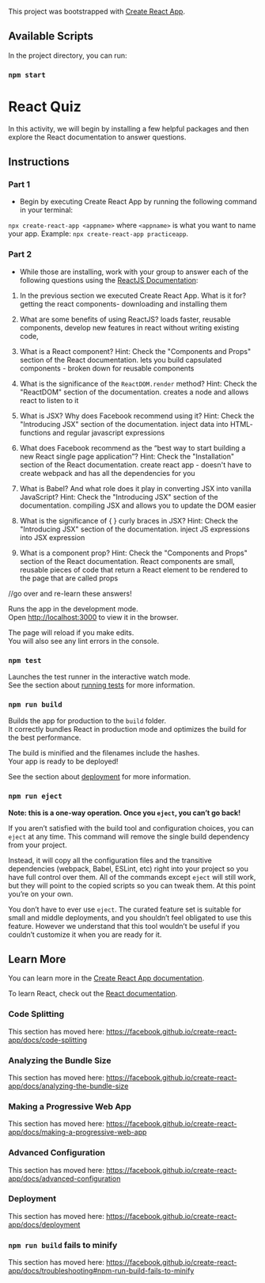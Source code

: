 This project was bootstrapped with [Create React App](https://github.com/facebook/create-react-app).

## Available Scripts

In the project directory, you can run:

### `npm start`
# React Quiz

In this activity, we will begin by installing a few helpful packages and then explore the React documentation to answer questions.

## Instructions

### Part 1

* Begin by executing Create React App by running the following command in your terminal:

`npx create-react-app <appname>` where `<appname>` is what you want to name your app. Example: `npx create-react-app practiceapp`.

### Part 2

* While those are installing, work with your group to answer each of the following questions using the [ReactJS Documentation](https://facebook.github.io/react/):

1. In the previous section we executed Create React App. What is it for?
getting the react components- downloading and installing them

2. What are some benefits of using ReactJS?
loads faster, reusable components, develop new features in react without writing existing code, 

3. What is a React component? Hint: Check the "Components and Props" section of the React documentation.
lets you build capsulated components - broken down for reusable components

4. What is the significance of the `ReactDOM.render` method? Hint: Check the "ReactDOM" section of the documentation.
creates a node and allows react to listen to it 

5. What is JSX? Why does Facebook recommend using it? Hint: Check the "Introducing JSX" section of the documentation.
inject data into HTML- functions and regular javascript expressions

6. What does Facebook recommend as the “best way to start building a new React single page application”? Hint: Check the "Installation" section of the React documentation.
create react app - doesn't have to create webpack and has all the dependencies for you

7. What is Babel? And what role does it play in converting JSX into vanilla JavaScript? Hint: Check the "Introducing JSX" section of the documentation.
compiling JSX and allows you to update the DOM easier


8. What is the significance of { } curly braces in JSX? Hint: Check the "Introducing JSX" section of the documentation.
inject JS expressions into JSX expression

9. What is a component prop? Hint: Check the "Components and Props" section of the React documentation.
React components are small, reusable pieces of code that return a React element to be rendered to the page that are called props 

//go over and re-learn these answers!


Runs the app in the development mode.<br />
Open [http://localhost:3000](http://localhost:3000) to view it in the browser.

The page will reload if you make edits.<br />
You will also see any lint errors in the console.

### `npm test`

Launches the test runner in the interactive watch mode.<br />
See the section about [running tests](https://facebook.github.io/create-react-app/docs/running-tests) for more information.

### `npm run build`

Builds the app for production to the `build` folder.<br />
It correctly bundles React in production mode and optimizes the build for the best performance.

The build is minified and the filenames include the hashes.<br />
Your app is ready to be deployed!

See the section about [deployment](https://facebook.github.io/create-react-app/docs/deployment) for more information.

### `npm run eject`

**Note: this is a one-way operation. Once you `eject`, you can’t go back!**

If you aren’t satisfied with the build tool and configuration choices, you can `eject` at any time. This command will remove the single build dependency from your project.

Instead, it will copy all the configuration files and the transitive dependencies (webpack, Babel, ESLint, etc) right into your project so you have full control over them. All of the commands except `eject` will still work, but they will point to the copied scripts so you can tweak them. At this point you’re on your own.

You don’t have to ever use `eject`. The curated feature set is suitable for small and middle deployments, and you shouldn’t feel obligated to use this feature. However we understand that this tool wouldn’t be useful if you couldn’t customize it when you are ready for it.

## Learn More

You can learn more in the [Create React App documentation](https://facebook.github.io/create-react-app/docs/getting-started).

To learn React, check out the [React documentation](https://reactjs.org/).

### Code Splitting

This section has moved here: https://facebook.github.io/create-react-app/docs/code-splitting

### Analyzing the Bundle Size

This section has moved here: https://facebook.github.io/create-react-app/docs/analyzing-the-bundle-size

### Making a Progressive Web App

This section has moved here: https://facebook.github.io/create-react-app/docs/making-a-progressive-web-app

### Advanced Configuration

This section has moved here: https://facebook.github.io/create-react-app/docs/advanced-configuration

### Deployment

This section has moved here: https://facebook.github.io/create-react-app/docs/deployment

### `npm run build` fails to minify

This section has moved here: https://facebook.github.io/create-react-app/docs/troubleshooting#npm-run-build-fails-to-minify
